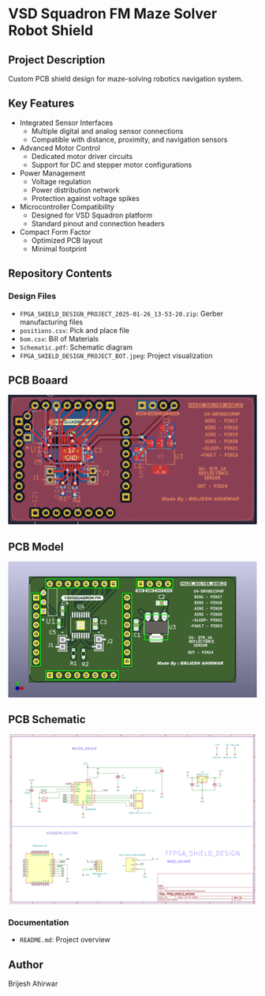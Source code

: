# VSD Squadron FM Maze Solver Robot Shield

## Project Description
Custom PCB shield design for maze-solving robotics navigation system.

## Key Features
- Integrated Sensor Interfaces
  - Multiple digital and analog sensor connections
  - Compatible with distance, proximity, and navigation sensors
- Advanced Motor Control
  - Dedicated motor driver circuits
  - Support for DC and stepper motor configurations
- Power Management
  - Voltage regulation
  - Power distribution network
  - Protection against voltage spikes
- Microcontroller Compatibility
  - Designed for VSD Squadron platform
  - Standard pinout and connection headers
- Compact Form Factor
  - Optimized PCB layout
  - Minimal footprint

## Repository Contents

### Design Files
- `FPGA_SHIELD_DESIGN_PROJECT_2025-01-26_13-53-20.zip`: Gerber manufacturing files
- `positions.csv`: Pick and place file
- `bom.csv`: Bill of Materials
- `Schematic.pdf`: Schematic diagram
- `FPGA_SHIELD_DESIGN_PROJECT_BOT.jpeg`: Project visualization
## PCB Boaard
![image alt](https://github.com/brijeshahirwar100/Maze_Solver_Shield_VSDSquadron/blob/7d656eb4355c412ed02001304fc00be53a3899ed/production/PCB.png)
## PCB Model
![image alt](https://github.com/brijeshahirwar100/Maze_Solver_Shield_VSDSquadron/blob/2223841f5d3a7a0c66e431b4d7378b820afef8af/production/FPGA_SHIELD_DESIGN_PROJECT_TOP.jpg)
## PCB Schematic
![image alt](https://github.com/brijeshahirwar100/Maze_Solver_Shield_VSDSquadron/blob/c8534ad577e945810e3fc5ec13d8f2001185c8bc/production/Schematic.png)

### Documentation
- `README.md`: Project overview

## Author
Brijesh Ahirwar

